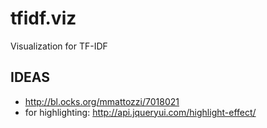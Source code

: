# tfidf.viz
Visualization for TF-IDF

## IDEAS
* http://bl.ocks.org/mmattozzi/7018021
* for highlighting: http://api.jqueryui.com/highlight-effect/
